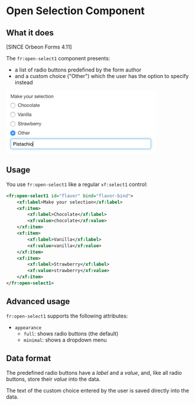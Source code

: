 # Open Selection Component

<!-- toc -->

## What it does

[SINCE Orbeon Forms 4.11]

The `fr:open-select1` component presents:

- a list of radio buttons predefined by the form author
- and a custom choice ("Other") which the user has the option to specify instead

![Open selection component](images/xbl-open-select1.png)

## Usage

You use `fr:open-select1` like a regular `xf:select1` control:

```xml
<fr:open-select1 id="flavor" bind="flavor-bind">
    <xf:label>Make your selection</xf:label>
    <xf:item>
        <xf:label>Chocolate</xf:label>
        <xf:value>chocolate</xf:value>
    </xf:item>
    <xf:item>
        <xf:label>Vanilla</xf:label>
        <xf:value>vanilla</xf:value>
    </xf:item>
    <xf:item>
        <xf:label>Strawberry</xf:label>
        <xf:value>strawberry</xf:value>
    </xf:item>
</fr:open-select1>
```

## Advanced usage

`fr:open-select1` supports the following attributes:

- `appearance`
    - `full`: shows radio buttons (the default)
    - `minimal`: shows a dropdown menu

## Data format

The predefined radio buttons have a *label* and a *value*, and, like all radio buttons, store their *value* into the data. 

The text of the custom choice entered by the user is saved directly into the data.
